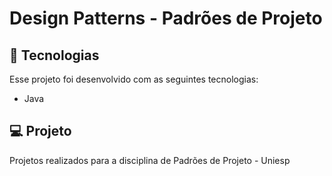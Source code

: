 # Design Patterns - Padrões de Projeto
## :rocket: Tecnologias
Esse projeto foi desenvolvido com as seguintes tecnologias:
* Java

## :computer: Projeto
Projetos realizados para a disciplina de Padrões de Projeto - Uniesp
 

